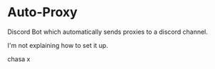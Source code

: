 # Auto-Proxy
Discord Bot which automatically sends proxies to a discord channel.

I'm not explaining how to set it up.

chasa x
